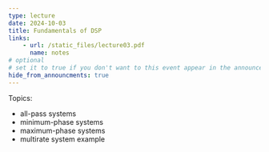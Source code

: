 ```yaml
---
type: lecture
date: 2024-10-03
title: Fundamentals of DSP
links:
    - url: /static_files/lecture03.pdf
      name: notes
# optional
# set it to true if you don't want to this event appear in the announcements section
hide_from_announcments: true
---
```

Topics:
* all-pass systems
* minimum-phase systems
* maximum-phase systems
* multirate system example

